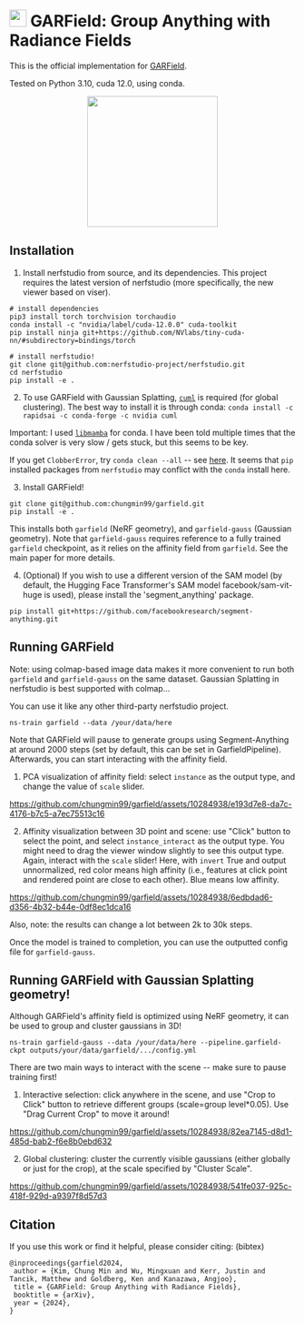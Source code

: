 # <img src="https://www.garfield.studio/data/favicon.png" height="30px"> GARField: Group Anything with Radiance Fields

This is the official implementation for [GARField](https://www.garfield.studio).

Tested on Python 3.10, cuda 12.0, using conda. 

<div align='center'>
<img src="https://www.garfield.studio/data/garfield_training.jpg" height="230px">
</div>

## Installation
1. Install nerfstudio from source, and its dependencies. This project requires the latest version of nerfstudio
(more specifically, the new viewer based on viser).
```
# install dependencies
pip3 install torch torchvision torchaudio
conda install -c "nvidia/label/cuda-12.0.0" cuda-toolkit
pip install ninja git+https://github.com/NVlabs/tiny-cuda-nn/#subdirectory=bindings/torch

# install nerfstudio!
git clone git@github.com:nerfstudio-project/nerfstudio.git
cd nerfstudio
pip install -e .
```

2. To use GARField with Gaussian Splatting, [`cuml`](https://docs.rapids.ai/install) is required (for global clustering).
The best way to install it is through conda: `conda install -c rapidsai -c conda-forge -c nvidia cuml`

Important: I used [`libmamba`](https://www.anaconda.com/blog/a-faster-conda-for-a-growing-community) for conda. I have been told multiple times that the conda solver is very slow / gets stuck, but this seems to be key. 

If you get `ClobberError`, try `conda clean --all` -- see [here](https://stackoverflow.com/questions/51217876/conda-update-anaconda-fails-clobbererror). It seems that `pip` installed packages from `nerfstudio` may conflict with the `conda` install here. 

3. Install GARField!
```
git clone git@github.com:chungmin99/garfield.git
pip install -e .
```

This installs both `garfield` (NeRF geometry), and `garfield-gauss` (Gaussian geometry).
Note that `garfield-gauss` requires reference to a fully trained `garfield` checkpoint,
as it relies on the affinity field from `garfield`. See the main paper for more details.

4. (Optional) If you wish to use a different version of the SAM model (by default, the Hugging Face Transformer's SAM model facebook/sam-vit-huge is used), please install the 'segment_anything' package.

```
pip install git+https://github.com/facebookresearch/segment-anything.git
```

## Running GARField

Note: using colmap-based image data makes it more convenient to run both `garfield` and `garfield-gauss` on the same dataset. Gaussian Splatting in nerfstudio is best supported with colmap... 

You can use it like any other third-party nerfstudio project.
```
ns-train garfield --data /your/data/here
```
Note that GARField will pause to generate groups using Segment-Anything at around 2000 steps
(set by default, this can be set in GarfieldPipeline).
Afterwards, you can start interacting with the affinity field.
1. PCA visualization of affinity field: select `instance` as the output type,
   and change the value of `scale` slider.

https://github.com/chungmin99/garfield/assets/10284938/e193d7e8-da7c-4176-b7c5-a7ec75513c16

2. Affinity visualization between 3D point and scene: use "Click" button to
   select the point, and select `instance_interact` as the output type. 
   You might need to drag the viewer window slightly to see this output type.
   Again, interact with the `scale` slider!
Here, with `invert` True and output unnormalized, red color means high affinity (i.e., features at click point and rendered point are close to each other). Blue means low affinity. 

https://github.com/chungmin99/garfield/assets/10284938/6edbdad6-d356-4b32-b44e-0df8ec1dca16

Also, note: the results can change a lot between 2k to 30k steps. 

Once the model is trained to completion, you can use the outputted config file for `garfield-gauss`.

## Running GARField with Gaussian Splatting geometry!
Although GARField's affinity field is optimized using NeRF geometry, it can be
used to group and cluster gaussians in 3D!
```
ns-train garfield-gauss --data /your/data/here --pipeline.garfield-ckpt outputs/your/data/garfield/.../config.yml
```

There are two main ways to interact with the scene -- make sure to pause training first!
1. Interactive selection: click anywhere in the scene, and use "Crop to Click" button to retrieve different groups (scale=group level*0.05). Use "Drag Current Crop" to move it around!


https://github.com/chungmin99/garfield/assets/10284938/82ea7145-d8d1-485d-bab2-f6e8b0ebd632


2. Global clustering: cluster the currently visible gaussians (either globally or just for the crop), at the scale specified by "Cluster Scale".


https://github.com/chungmin99/garfield/assets/10284938/541fe037-925c-418f-929d-a9397f8d57d3


   
## Citation
If you use this work or find it helpful, please consider citing: (bibtex)

```
@inproceedings{garfield2024,
 author = {Kim, Chung Min and Wu, Mingxuan and Kerr, Justin and Tancik, Matthew and Goldberg, Ken and Kanazawa, Angjoo},
 title = {GARField: Group Anything with Radiance Fields},
 booktitle = {arXiv},
 year = {2024},
}
```
